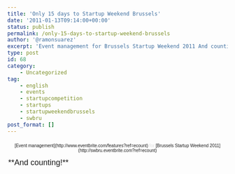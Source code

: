 ```yaml
---
title: 'Only 15 days to Startup Weekend Brussels'
date: '2011-01-13T09:14:00+00:00'
status: publish
permalink: /only-15-days-to-startup-weekend-brussels
author: '@ramonsuarez'
excerpt: 'Event management for Brussels Startup Weekend 2011 And counting!'
type: post
id: 68
category:
    - Uncategorized
tag:
    - english
    - events
    - startupcompetition
    - startups
    - startupweekendbrussels
    - swbru
post_format: []
---
```

<div style="text-align:center;"><div style="font-family:Helvetica, Arial;font-size:10px;margin:2px;padding:5px 0;">[Event management](http://www.eventbrite.com/features?ref=ecount)<span style="color:#ddd;"> for </span>[Brussels Startup Weekend 2011](http://swbru.eventbrite.com?ref=ecount)</div></div><div style="font-family:Helvetica, Arial;font-size:10px;margin:2px;padding:5px 0;"><span style="font-size:large;">**And counting!** </span></div>